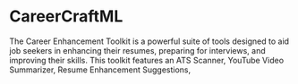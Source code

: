 # CareerCraftML
The Career Enhancement Toolkit is a powerful suite of tools designed to aid job seekers in enhancing their resumes, preparing for interviews, and improving their skills. This toolkit features an ATS Scanner, YouTube Video Summarizer, Resume Enhancement Suggestions,
